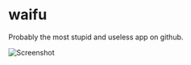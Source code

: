 # waifu
Probably the most stupid and useless app on github.

![Screenshot](https://pic.r33.space/uploads/big/1e90d8cac5bdad8ac83b7e47cdeaf5b9.png)

